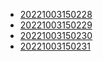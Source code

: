 - [20221003150228](/zet/20221003150228/README.md)
- [20221003150229](/zet/20221003150229/README.md)
- [20221003150230](/zet/20221003150230/README.md)
- [20221003150231](/zet/20221003150231/README.md)
